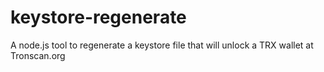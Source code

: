 # keystore-regenerate
A node.js tool to regenerate a keystore file that will unlock a TRX wallet at Tronscan.org
